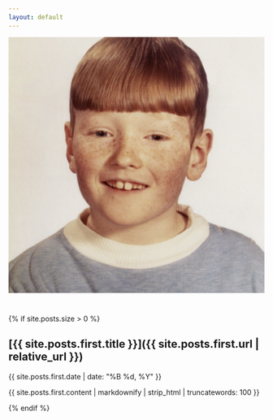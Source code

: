 ```yaml
---
layout: default
---
```


![avatar](assets/images/avatar.jpeg)

#

{% if site.posts.size > 0 %}

## [{{ site.posts.first.title }}]({{ site.posts.first.url | relative_url }})

{{ site.posts.first.date | date: "%B %d, %Y" }}

{{ site.posts.first.content | markdownify | strip_html | truncatewords: 100 }}

{% endif %}
